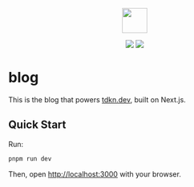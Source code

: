 <p align="center">
  <a href="https://tdkn.dev">
    <picture>
      <source media="(prefers-color-scheme: dark)" srcset="https://tdkn.dev/api/logo?theme=dark">
      <img src="https://tdkn.dev/api/logo?theme=light" height="50">
    </picture>
  </a>
</p>

<p align="center">
  <a href="https://github.com/tdkn/blog/blob/main/license.md"><img src="https://img.shields.io/badge/License-MIT-brightgreen"></a>
  <a href="https://github.com/tdkn/blog/actions/workflows/test.yaml"><img src="https://github.com/tdkn/blog/actions/workflows/test.yaml/badge.svg"></a>
</p>

# blog

This is the blog that powers [tdkn.dev](https://tdkn.dev), built on Next.js.

## Quick Start

Run:

```bash
pnpm run dev
```

Then, open [http://localhost:3000](http://localhost:3000) with your browser.
